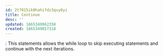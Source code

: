 ```yaml
---
id: 2t7015ik0hahifdz3qvy8yi
title: Continue
desc: ''
updated: 1665349962358
created: 1665349857318
---
```

: This statements allows the while loop to skip executing statements and continue with the next iterations. 